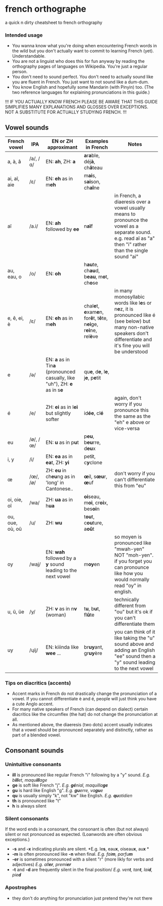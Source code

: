 # french orthographe
a quick n dirty cheatsheet to french orthography

### Intended usage
- You wanna know what you're doing when encountering French words in the wild but you don't actually want to commit to learning French (yet). Understandable.
- You are not a linguist who does this for fun anyway by reading the orthography pages of languages on Wikipedia. You're just a regular person.
- You don't need to sound perfect. You don't need to actually sound like you are fluent in French. You just want to not sound like a dum-dum.
- You know English and hopefully some Mandarin (with Pinyin) too. (The two reference languages for explaining pronunciations in this guide.)

!!! IF YOU ACTUALLY KNOW FRENCH PLEASE BE AWARE THAT THIS GUIDE SIMPLIFIES MANY EXPLANATIONS AND GLOSSES OVER EXCEPTIONS. NOT A SUBSTITUTE FOR ACTUALLY STUDYING FRENCH. !!!

## Vowel sounds
| French vowel | IPA | EN or ZH approximant | Examples in French | Notes |
|--------------|-----|----------------------|-------------|-------|
| a, à, â      |/a/, /ɑ/| EN: **ah**, ZH: **a** | **a**r**a**ble,  déj**à**, ch**â**teau           |       |
| ai, aî, aie  | /ɛ/ |  EN: **eh** as in m**eh**| m**ai**s, s**ai**son, ch**aî**ne      |
| aï           | /a.i/|  EN: **ah** followed by **ee**  |   n**aï**f          | in French, a diaeresis over a vowel usually means to pronounce the vowel as a separate sound. e.g. read aï as "a" then "i" rather than the single sound "ai"      |
| au, eau, o      |/o/ |EN: **oh**               | h**au**te, ch**au**d, b**eau**, m**o**t, ch**o**se |   |
| e, ê, ei, è     | /ɛ/ | EN: **eh** as in m**eh**  | chal**e**t, **e**xam**e**n, for**ê**t, t**ê**te, n**ei**ge, r**ei**ne, rel**è**ve | in many monosyllabic words like l**e**s or n**e**z,  it is pronounced like é (see below) but many non-native speakers don't differentiate and it's fine you will be understood |
| e          | 	/ə/ | EN: **a** as in Tin**a** (pronounced casually, like "uh"), ZH: **e** as in s**e**  | qu**e**, d**e**, l**e**, j**e**, p**e**tit | |
|é          | /e/ | ZH: **ei** as in l**ei** but slightly softer | id**ée**, cl**é** | again, don't worry if you pronounce this the same as the "eh" e above or vice-versa |
| eu        | /ø/, /œ/ | EN: **u** as in p**u**t | p**eu**, b**eu**rre, d**eu**x  |  |
| i, y         | /i/    | EN: **ea** as in **ea**t, ZH: **yi**  | pet**i**t, c**y**clone  |    |
| œ         | /œ/, 	/ø/     | ZH: **eu** in ch**eu**ng as in 'long' in Cantonese.. |  **œ**il, s**œu**r, **œ**uf | don't worry if you can't differentiate this from "eu" |
| oi, oie, oî     |  /wa/     |   ZH: **ua** as in h**ua**  | **oi**seau, m**oi**, cr**oi**x, bes**oi**n |   |
| ou, oue, où, oû    | /u/ |    ZH: **wu**   |     t**ou**t, c**ou**ture, a**oû**t   | |
|  oy       |  /waj/ |  EN: **wah** followed by a **y** sound leading to the next vowel | m**oy**en  | so moyen is pronounced like "mwah-yen" NOT "moh-yen". if you forget you can pronounce like how you would normally read "oy" in english. |
| u, û, üe       | /y/ | ZH: **v** as in n**v** (woman) |  t**u**, b**u**t, fl**û**te | technically different from "ou" but it's ok if you can't differentiate them |
|  uy       |  /ɥij/ | EN: kiiinda like **wee** ... | br**uy**ant, gr**uy**ère | you can think of it like taking the "u" sound above and adding an English "ee" sound then a "y" sound leading to the next vowel |

### Tips on diacritics (accents)
- Accent marks in French do not drastically change the pronunciation of a vowel. If you cannot differentiate è and é, people will just think you have a cute Anglo accent.
- For many native speakers of French (can depend on dialect) certain diacritics like the circumflex (the hat) do not change the pronunciation at all.
- As mentioned above, the diaeresis (two dots) accent usually indicates that a vowel should be pronounced separately and distinctly, rather as part of a blended vowel. 

## Consonant sounds

### Unintuitive consonants
- **ill** is pronounced like regular French "i" following by a "y" sound. *E.g. b**ill**et, maqu**ill**age*
- **ge** is soft like French "j". *E.g. **gé**nial, maquilla**ge***
- **gu** is hard like English "g". *E.g. **gu**erre, va**gu**e*
- **qu** is usually simply "k", not "kw" like English. *E.g. **qu**otidien*
- **th** is pronounced like "t"
- **h** is always silent

### Silent consonants
If the word ends in a consonant, the consonant is often (but not always) silent or not pronounced as expected. (Loanwords are often obvious exceptions.)
- **-s** and **-x** indicating plurals are silent. *E.g. le**s**, eau**x**, oiseau**x**, au**x** *
- **-m** is often pronounced like **-n** when final. *E.g. fai**m**, parfu**m***
- **-er** is sometimes pronounced with a silent "r" (more likly for verbs and adjectives) *E.g. all**er**, premi**er*** 
- **-t** and **-d** are frequently silent in the final position/ *E.g. ven**t**, tan**t**, lai**d**, pie**d***

### Apostrophes
- they don't do anything for pronunciation just pretend they're not there

